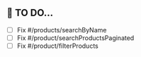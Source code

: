 ## 🎯 TO DO...
- [ ] Fix #/products/searchByName  
- [ ] Fix #/product/searchProductsPaginated
- [ ] Fix #/product/filterProducts